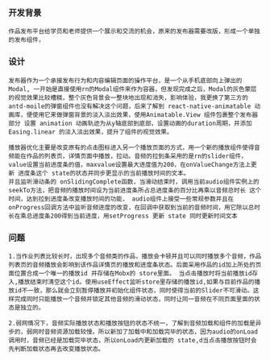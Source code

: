 ### 开发背景
    作品发布平台给学员和老师提供一个展示和交流的机会，原来的发布器需要改版，形成一个单独的发布组件，

### 设计
    发布器作为一个承接发布行为和内容编辑页面的操作平台，是一个从手机底部向上弹出的Modal, 一开始是直接使用rn的Modal组件来作为容器，但发现完成之后，Modal的灰色蒙层的视觉效果比较槽糕，整个灰色背景会一整块地出现和消失，影响体验，我更换了第三方的antd-moile的弹窗组件也没有解决这个问题，后来了解到 react-native-animatable 动画库，便使用它来做弹窗背景的淡入淡出效果，使用Animatable.View 组件包裹整个发布器部分 设置 animation 动画轨迹为从y轴底部到底部，设置动画的duration周期，并添加Easing.linear 的淡入淡出效果，提升了组件的视觉效果。

    播放器优化主要是改变原有的点击图标进入另一个播放页面的方式，用一个新的播放组件使得音频能在作品的列表页，详情页面中播放，拉动。音频的拉到条采用的是rn的slider组件，value设置当前进度条的值，maxvalue设置最大进度值为200，在onValueChange方法上更新 进度条这个 state的状态并同步更显示的当前播放时间的文本。
    并且监听滑动条的 onSlidingComplete函数，当滑动结束时，调用当前audio组件实例上的seekTo方法，把音频的播放时间设为当前进度条所占总进度条的百分比再乘以音频总时长 这个时间，达到拉到进度条改变播放时间的功能， audio组件上接受一些常规参数并且在onProgress回调方法中监听音频进度的改变，在回调中获取到当前的音频时间，用它除以总时长在乘总进度条200得到当前进度，用setProgress 更新 state 同时更新时间文本

### 问题

    1.当作业列表比较长时，出现多个音频类的作品，播放会卡顿并且可以同时播放多个音频，作品列表页的音频播放会影响到该作品详情页的播放和进度条状态。后面采用作品的id加上所处的页面位置合成一个唯一的播放id 并存储在Mobx的 store里面。 当点击播放时将当前播放id存入,播放结束时清空这个id。使用useEffect监听store里存储的播放id,如果与目前作品的播放id不一致，那么就会立刻暂停播放并初始化组件状态，同时使得当前的Slider不可滑动。这样完成同时只能播放一个音频并锁定其他音频的滑动状态，同时让同一音频在不同页面里面的状态是独立的。

    2.弱网情况下，音频实际播放状态和播放按钮的状态不统一，了解到音频加载和组件的加载是异步的，弱网时音频资源加载较慢。所以新加了加载中和加载完毕的状态，因为audio的onLoad调用时，音频已经是加载完毕状态，所以onLoad内更新加载的 state,d当点击播放按钮时会先判断加载状态再去改变播放状态。